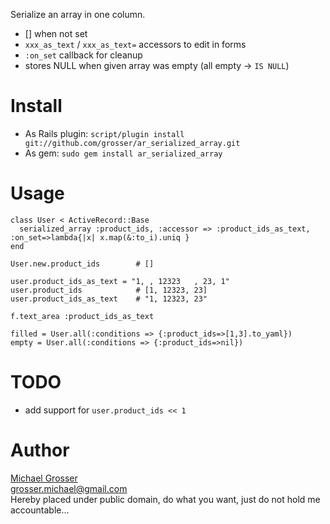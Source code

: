 Serialize an array in one column.

 - [] when not set
 - `xxx_as_text` / `xxx_as_text=` accessors to edit in forms
 - `:on_set` callback for cleanup
 - stores NULL when given array was empty (all empty -> `IS NULL`)

Install
=======
 - As Rails plugin: `script/plugin install git://github.com/grosser/ar_serialized_array.git `
 - As gem: ` sudo gem install ar_serialized_array `


Usage
=====

    class User < ActiveRecord::Base
      serialized_array :product_ids, :accessor => :product_ids_as_text, :on_set=>lambda{|x| x.map(&:to_i).uniq }
    end

    User.new.product_ids        # []

    user.product_ids_as_text = "1, , 12323   , 23, 1"
    user.product_ids            # [1, 12323, 23]
    user.product_ids_as_text    # "1, 12323, 23"

    f.text_area :product_ids_as_text

    filled = User.all(:conditions => {:product_ids=>[1,3].to_yaml})
    empty = User.all(:conditions => {:product_ids=>nil})

TODO
====
 - add support for `user.product_ids << 1`

Author
======
[Michael Grosser](http://pragmatig.wordpress.com)  
grosser.michael@gmail.com  
Hereby placed under public domain, do what you want, just do not hold me accountable...
